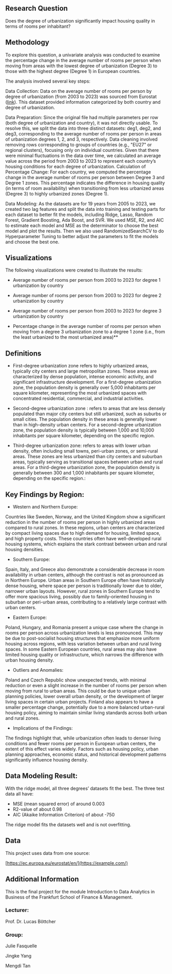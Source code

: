 ## Research Question

Does the degree of urbanization significantly impact housing quality in terms of rooms per inhabitant?

## Methodology

To explore this question, a univariate analysis was conducted to examine the percentage change in the average number of rooms per person when moving from areas with the lowest degree of urbanization (Degree 3) to those with the highest degree (Degree 1) in European countries.

The analysis involved several key steps:

Data Collection:
Data on the average number of rooms per person by degree of urbanization (from 2003 to 2023) was sourced from Eurostat ([link](https://ec.europa.eu/eurostat/en/](https://example.com/))). This dataset provided information categorized by both country and degree of urbanization.

Data Preparation:
Since the original file had multiple parameters per row (both degree of urbanization and country), it was not directly usable. To resolve this, we split the data into three distinct datasets: deg1, deg2, and deg3, corresponding to the average number of rooms per person in areas of urbanization degrees 1, 2, and 3, respectively.
Data cleaning involved removing rows corresponding to groups of countries (e.g., "EU27" or regional clusters), focusing only on individual countries.
Given that there were minimal fluctuations in the data over time, we calculated an average value across the period from 2003 to 2023 to represent each country’s housing conditions for each degree of urbanization.
Calculation of Percentage Change:
For each country, we computed the percentage change in the average number of rooms per person between Degree 3 and Degree 1 zones. This percentage indicates the difference in housing quality (in terms of room availability) when transitioning from less urbanized areas (Degree 3) to highly urbanized zones (Degree 1).

Data Modeling:
As the datasets are for 19 years from 2005 to 2023, we created two lag features and split the data into training and testing parts for each dataset to better fit the models, including Ridge, Lasso, Random Forest, Gradient Boosting, Ada Boost, and SVR. We used MSE, R2, and AIC to estimate each model and MSE as the determinator to choose the best model and plot the results. Then we also used RandomizedSearchCV to do Hyperparameter Tuning to better adjust the parameters to fit the models and choose the best one.


## Visualizations
The following visualizations were created to illustrate the results:

- Average number of rooms per person from 2003 to 2023 for degree 1 urbanization by country

- Average number of rooms per person from 2003 to 2023 for degree 2 urbanization by country

- Average number of rooms per person from 2003 to 2023 for degree 3 urbanization by country

- Percentage change in the average number of rooms per person when moving from a degree 3 urbanization zone to a degree 1 zone (i.e., from the least urbanized to the most urbanized area)**




## Definitions

 - First-degree urbanization zone refers to highly urbanized areas, typically city centers and large metropolitan zones. These areas are characterized by dense population, intense economic activity, and significant infrastructure development.
For a first-degree urbanization zone, the population density is generally over 5,000 inhabitants per square kilometer, representing the most urbanized spaces with concentrated residential, commercial, and industrial activities.
   
 - Second-degree urbanization zone : refers to areas that are less densely populated than major city centers but still urbanized, such as suburbs or small cities. The population density in these areas is generally lower than in high-density urban centers.
For a second-degree urbanization zone, the population density is typically between 1,000 and 10,000 inhabitants per square kilometer, depending on the specific region.
   
 - Third-degree urbanization zone: refers to areas with lower urban density, often including small towns, peri-urban zones, or semi-rural areas. These zones are less urbanized than city centers and suburban areas, typically serving as transitional spaces between urban and rural areas.
For a third-degree urbanization zone, the population density is generally between 300 and 1,000 inhabitants per square kilometer, depending on the specific region.:



## Key Findings by Region:

- Western and Northern Europe:

Countries like Sweden, Norway, and the United Kingdom show a significant reduction in the number of rooms per person in highly urbanized areas compared to rural zones. In these regions, urban centers are characterized by compact living spaces due to high demand for housing, limited space, and high property costs.
These countries often have well-developed rural housing systems, which explains the stark contrast between urban and rural housing densities.

- Southern Europe:
  
Spain, Italy, and Greece also demonstrate a considerable decrease in room availability in urban centers, although the contrast is not as pronounced as in Northern Europe. Urban areas in Southern Europe often have historically dense housing, where space per person is traditionally lower due to older, narrower urban layouts.
However, rural zones in Southern Europe tend to offer more spacious living, possibly due to family-oriented housing in suburban or peri-urban areas, contributing to a relatively large contrast with urban centers.

- Eastern Europe:

Poland, Hungary, and Romania present a unique case where the change in rooms per person across urbanization levels is less pronounced. This may be due to post-socialist housing structures that emphasize more uniform housing across regions, with less variation between urban and rural living spaces.
In some Eastern European countries, rural areas may also have limited housing quality or infrastructure, which narrows the difference with urban housing density.

- Outliers and Anomalies:

Poland and Czech Republic show unexpected trends, with minimal reduction or even a slight increase in the number of rooms per person when moving from rural to urban areas. This could be due to unique urban planning policies, lower overall urban density, or the development of larger living spaces in certain urban projects.
Finland also appears to have a smaller percentage change, potentially due to a more balanced urban-rural housing policy, aiming to maintain similar living standards across both urban and rural zones.

- Implications of the Findings:
  
The findings highlight that, while urbanization often leads to denser living conditions and fewer rooms per person in European urban centers, the extent of this effect varies widely. Factors such as housing policy, urban planning approaches, economic status, and historical development patterns significantly influence housing density.



## Data Modeling Result:

With the ridge model, all three degrees’ datasets fit the best.
The three test data all have:
- MSE (mean squared error) of around 0.003
- R2-value of about 0.98
- AIC (Akaike Information Criterion) of about -750

The ridge model fits the datasets well and is not overfitting.



## Data

This project uses data from one source:

[https://ec.europa.eu/eurostat/en/](https://example.com/)

## Additional Information

This is the final project for the module Introduction to Data Analytics in Business of the Frankfurt School of Finance & Management. 

### Lecturer:

Prof. Dr. Lucas Böttcher

### Group:

Julie Fasquelle

Jingke Yang

Mengdi Tan

